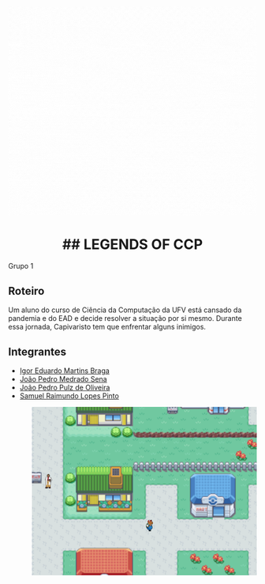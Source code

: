 ![Alt text](https://github.com/INF112-Programacao2/20212-team-1/blob/main/LEGENDS%20OF%20CPP.gif)

<h1 align="center"> ## LEGENDS OF CCP </h1>

Grupo 1

## Roteiro
Um aluno do curso de Ciência da Computação da UFV está cansado da pandemia e do EAD e decide resolver a situação por si mesmo. Durante essa jornada, Capivaristo tem que enfrentar alguns inimigos.

## Integrantes

<ul>
  <li><a href="https://github.com/Igoreduardobraga">Igor Eduardo Martins Braga</a></li>
  <li><a href="https://github.com/jpmedras">João Pedro Medrado Sena</a></li>
  <li><a href="https://github.com/jopzoli">João Pedro Pulz de Oliveira</a></li>
  <li><a href="https://github.com/SRaimundo">Samuel Raimundo Lopes Pinto</a></li>
<ul>
  

![Alt text](https://github.com/INF112-Programacao2/20212-team-1/blob/main/TelaInicial.png)
